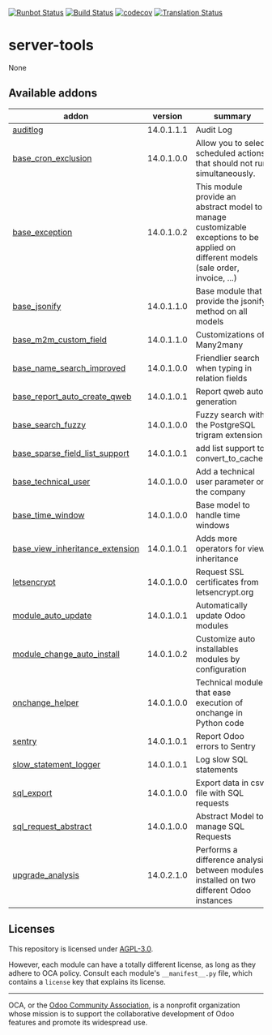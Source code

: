 [![Runbot Status](https://runbot.odoo-community.org/runbot/badge/flat/149/14.0.svg)](https://runbot.odoo-community.org/runbot/repo/github-com-oca-server-tools-149)
[![Build Status](https://travis-ci.com/OCA/server-tools.svg?branch=14.0)](https://travis-ci.com/OCA/server-tools)
[![codecov](https://codecov.io/gh/OCA/server-tools/branch/14.0/graph/badge.svg)](https://codecov.io/gh/OCA/server-tools)
[![Translation Status](https://translation.odoo-community.org/widgets/server-tools-14-0/-/svg-badge.svg)](https://translation.odoo-community.org/engage/server-tools-14-0/?utm_source=widget)

<!-- /!\ do not modify above this line -->

# server-tools

None

<!-- /!\ do not modify below this line -->

<!-- prettier-ignore-start -->

[//]: # (addons)

Available addons
----------------
addon | version | summary
--- | --- | ---
[auditlog](auditlog/) | 14.0.1.1.1 | Audit Log
[base_cron_exclusion](base_cron_exclusion/) | 14.0.1.0.0 | Allow you to select scheduled actions that should not run simultaneously.
[base_exception](base_exception/) | 14.0.1.0.2 | This module provide an abstract model to manage customizable exceptions to be applied on different models (sale order, invoice, ...)
[base_jsonify](base_jsonify/) | 14.0.1.1.0 | Base module that provide the jsonify method on all models
[base_m2m_custom_field](base_m2m_custom_field/) | 14.0.1.1.0 | Customizations of Many2many
[base_name_search_improved](base_name_search_improved/) | 14.0.1.0.0 | Friendlier search when typing in relation fields
[base_report_auto_create_qweb](base_report_auto_create_qweb/) | 14.0.1.0.1 | Report qweb auto generation
[base_search_fuzzy](base_search_fuzzy/) | 14.0.1.0.0 | Fuzzy search with the PostgreSQL trigram extension
[base_sparse_field_list_support](base_sparse_field_list_support/) | 14.0.1.0.1 | add list support to convert_to_cache()
[base_technical_user](base_technical_user/) | 14.0.1.0.0 | Add a technical user parameter on the company
[base_time_window](base_time_window/) | 14.0.1.0.0 | Base model to handle time windows
[base_view_inheritance_extension](base_view_inheritance_extension/) | 14.0.1.0.1 | Adds more operators for view inheritance
[letsencrypt](letsencrypt/) | 14.0.1.0.0 | Request SSL certificates from letsencrypt.org
[module_auto_update](module_auto_update/) | 14.0.1.0.1 | Automatically update Odoo modules
[module_change_auto_install](module_change_auto_install/) | 14.0.1.0.2 | Customize auto installables modules by configuration
[onchange_helper](onchange_helper/) | 14.0.1.0.0 | Technical module that ease execution of onchange in Python code
[sentry](sentry/) | 14.0.1.0.1 | Report Odoo errors to Sentry
[slow_statement_logger](slow_statement_logger/) | 14.0.1.0.1 | Log slow SQL statements
[sql_export](sql_export/) | 14.0.1.0.0 | Export data in csv file with SQL requests
[sql_request_abstract](sql_request_abstract/) | 14.0.1.0.0 | Abstract Model to manage SQL Requests
[upgrade_analysis](upgrade_analysis/) | 14.0.2.1.0 | Performs a difference analysis between modules installed on two different Odoo instances

[//]: # (end addons)

<!-- prettier-ignore-end -->

## Licenses

This repository is licensed under [AGPL-3.0](LICENSE).

However, each module can have a totally different license, as long as they adhere to OCA
policy. Consult each module's `__manifest__.py` file, which contains a `license` key
that explains its license.

----

OCA, or the [Odoo Community Association](http://odoo-community.org/), is a nonprofit
organization whose mission is to support the collaborative development of Odoo features
and promote its widespread use.
